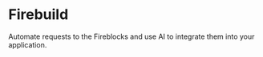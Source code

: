 # Firebuild

Automate requests to the Fireblocks and use AI to integrate them into your application.

